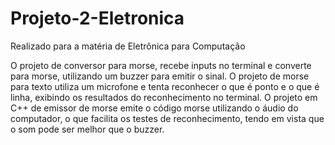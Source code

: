 # Projeto-2-Eletronica
Realizado para a matéria de Eletrônica para Computação

O projeto de conversor para morse, recebe inputs no terminal e converte para morse, utilizando um buzzer para emitir o sinal.
O projeto de morse para texto utiliza um microfone e tenta reconhecer o que é ponto e o que é linha, exibindo os resultados do reconhecimento no terminal. O projeto em C++ de emissor de morse emite o código morse utilizando o áudio do computador, o que facilita os testes de reconhecimento, tendo em vista que o som pode ser melhor que o buzzer.
